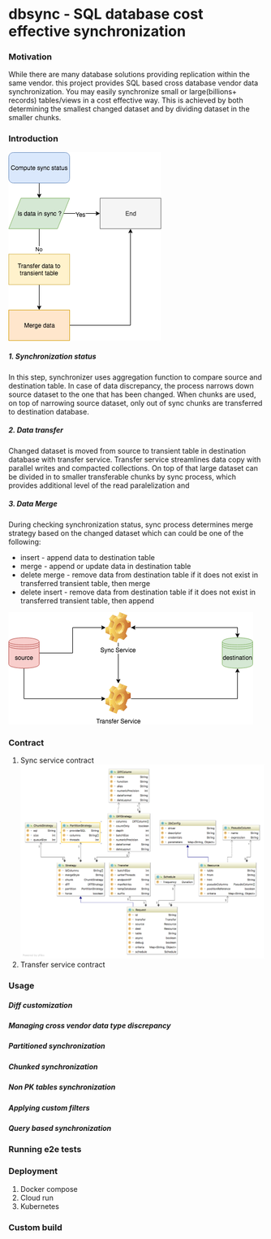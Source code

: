 # dbsync - SQL database cost effective synchronization


### Motivation

While there are many database solutions providing replication within the same vendor.
this project provides SQL based cross database vendor data synchronization.
You may easily synchronize small or large(billions+ records) tables/views in a cost effective way.
This is achieved by both determining the smallest changed dataset and by dividing dataset in the smaller chunks.


### Introduction

![syncronization diagram](dbsync.png)

##### 1. Synchronization status

In this step, synchronizer uses aggregation function to compare source and destination table.
In case of data discrepancy, the process narrows down source dataset to the one that has been changed.
When chunks are used, on top of narrowing source dataset, only out of sync chunks are transferred to destination database.

##### 2. Data transfer

Changed dataset is moved from source to transient table in destination database with transfer service.
Transfer service streamlines data copy with parallel writes and compacted collections.
On top of that large dataset can be divided in to smaller transferable chunks by sync process, which 
provides additional level of the read paralelization and 

##### 3. Data Merge

During checking synchronization status, sync process determines merge strategy based on the changed dataset
which can could be one of the following:

- insert - append data to destination table
- merge  - append or update data in destination table
- delete merge - remove data from destination table if it does not exist in transferred transient table, then merge
- delete insert - remove data from destination table if it does not exist in transferred transient table, then append


![synchronization process](process.png)


### Contract

1. Sync service contract
![contract](sync/contract.png)
2. Transfer service contract


### Usage


##### Diff customization

##### Managing cross vendor data type discrepancy

##### Partitioned synchronization
 
##### Chunked synchronization

##### Non PK tables synchronization

##### Applying custom filters

##### Query based synchronization

### Running e2e tests


### Deployment
1. Docker compose
2. Cloud run
3. Kubernetes

### Custom build

